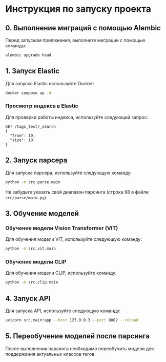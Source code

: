 
# Инструкция по запуску проекта

## 0. Выполнение миграций с помощью Alembic

Перед запуском приложения, выполните миграции с помощью команды:

```bash
alembic upgrade head
```

## 1. Запуск Elastic

Для запуска Elastic используйте Docker:

```bash
docker compose up -d
```

### Просмотр индекса в Elastic

Для проверки работы индекса, используйте следующий запрос:

```http
GET /tags_test/_search
{
  "from": 10,
  "size": 10
}
```

## 2. Запуск парсера

Для запуска парсера, используйте следующую команду:

```bash
python -m src.parse.main
```

Не забудьте указать свой диапазон парсинга (строка 68 в файле `src/parse/main.py`).

## 3. Обучение моделей

### Обучение модели Vision Transformer (VIT)

Для обучения модели VIT, используйте следующую команду:

```bash
python -m src.vit.main
```

### Обучение модели CLIP

Для обучения модели CLIP, используйте команду:

```bash
python -m src.clip.main
```

## 4. Запуск API

Для запуска API, используйте следующую команду:

```bash
uvicorn src.main:app --host 127.0.0.3 --port 8002 --reload
```

## 5. Переобучение моделей после парсинга

После выполнения парсинга необходимо переобучить модели для поддержания актуальных классов тегов.
